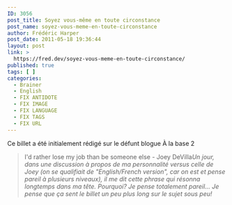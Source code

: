 ```yaml
---
ID: 3056
post_title: Soyez vous-même en toute circonstance
post_name: soyez-vous-meme-en-toute-circonstance
author: Frédéric Harper
post_date: 2011-05-18 19:36:44
layout: post
link: >
  https://fred.dev/soyez-vous-meme-en-toute-circonstance/
published: true
tags: [ ]
categories:
  - Brainer
  - English
  - FIX ANTIDOTE
  - FIX IMAGE
  - FIX LANGUAGE
  - FIX TAGS
  - FIX URL
---
```

<div id="deadblog">
  Ce billet a été initialement rédigé sur le défunt blogue À la base 2
</div>

<div>
</div>

> I'd rather lose my job than be someone else - Joey DeVilla*Un jour, dans une discussion à propos de ma personnalité versus celle de Joey (on se qualifiait de "English/French version", car on est et pense pareil à plusieurs niveaux), il me dit cette phrase qui résonna longtemps dans ma tête. Pourquoi? Je pense totalement pareil... Je pense que ça sent le billet un peu plus long sur le sujet sous peu!*